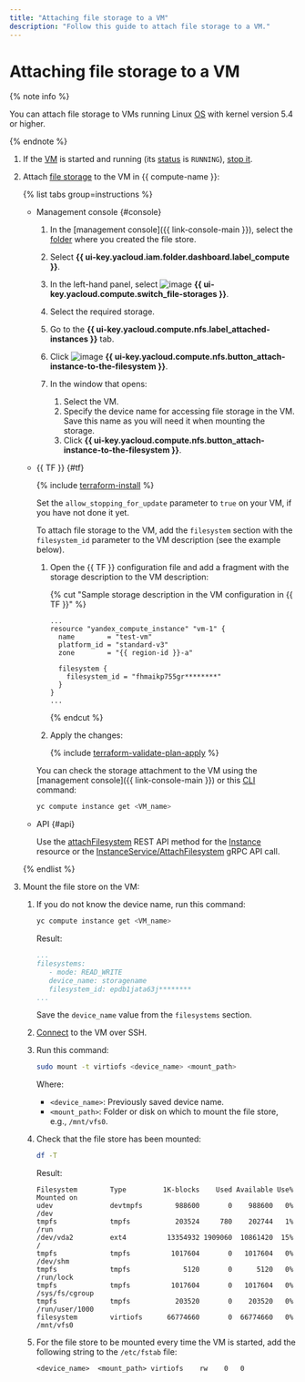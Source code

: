 ```yaml
---
title: "Attaching file storage to a VM"
description: "Follow this guide to attach file storage to a VM."
---
```


# Attaching file storage to a VM

{% note info %}

You can attach file storage to VMs running Linux [OS](../../concepts/filesystem.md#os) with kernel version 5.4 or higher.

{% endnote %}

1. If the [VM](../../concepts/vm.md) is started and running (its [status](../../concepts/vm-statuses.md) is `RUNNING`), [stop it](../vm-control/vm-stop-and-start.md#stop).
1. Attach [file storage](../../concepts/filesystem.md) to the VM in {{ compute-name }}:

   {% list tabs group=instructions %}

   - Management console {#console}

      1. In the [management console]({{ link-console-main }}), select the [folder](../../../resource-manager/concepts/resources-hierarchy.md#folder) where you created the file store.
      1. Select **{{ ui-key.yacloud.iam.folder.dashboard.label_compute }}**.
      1. In the left-hand panel, select ![image](../../../_assets/console-icons/nodes-right.svg) **{{ ui-key.yacloud.compute.switch_file-storages }}**.
      1. Select the required storage.
      1. Go to the **{{ ui-key.yacloud.compute.nfs.label_attached-instances }}** tab.
      1. Click ![image](../../../_assets/console-icons/plus.svg) **{{ ui-key.yacloud.compute.nfs.button_attach-instance-to-the-filesystem }}**.
      1. In the window that opens:

         1. Select the VM.
         1. Specify the device name for accessing file storage in the VM. Save this name as you will need it when mounting the storage.
         1. Click **{{ ui-key.yacloud.compute.nfs.button_attach-instance-to-the-filesystem }}**.

   - {{ TF }} {#tf}

      {% include [terraform-install](../../../_includes/terraform-install.md) %}

      Set the `allow_stopping_for_update` parameter to `true` on your VM, if you have not done it yet.

      To attach file storage to the VM, add the `filesystem` section with the `filesystem_id` parameter to the VM description (see the example below).

      1. Open the {{ TF }} configuration file and add a fragment with the storage description to the VM description:

         {% cut "Sample storage description in the VM configuration in {{ TF }}" %}

         ```hcl
         ...
         resource "yandex_compute_instance" "vm-1" {
           name        = "test-vm"
           platform_id = "standard-v3"
           zone        = "{{ region-id }}-a"

           filesystem {
             filesystem_id = "fhmaikp755gr********"
           }
         }
         ...
         ```

         {% endcut %}

      1. Apply the changes:

         {% include [terraform-validate-plan-apply](../../../_tutorials/terraform-validate-plan-apply.md) %}

      You can check the storage attachment to the VM using the [management console]({{ link-console-main }}) or this [CLI](../../../cli/quickstart.md) command:

      ```bash
      yc compute instance get <VM_name>
      ```

   - API {#api}

     Use the [attachFilesystem](../../api-ref/Instance/attachFilesystem.md) REST API method for the [Instance](../../api-ref/Instance/index.md) resource or the [InstanceService/AttachFilesystem](../../api-ref/grpc/instance_service.md#AttachFilesystem) gRPC API call.

   {% endlist %}

1. Mount the file store on the VM:

   1. If you do not know the device name, run this command:

      ```bash
      yc compute instance get <VM_name>
      ```

      Result:

      ```yaml
      ...
      filesystems:
         - mode: READ_WRITE
         device_name: storagename
         filesystem_id: epdb1jata63j********
      ...
      ```

      Save the `device_name` value from the `filesystems` section.

   1. [Connect](../vm-connect/ssh.md) to the VM over SSH.

   1. Run this command:

      ```bash
      sudo mount -t virtiofs <device_name> <mount_path>
      ```

      Where:

      * `<device_name>`: Previously saved device name.
      * `<mount_path>`: Folder or disk on which to mount the file store, e.g., `/mnt/vfs0`.

   1. Check that the file store has been mounted:

      ```bash
      df -T
      ```

      Result:

      ```text
      Filesystem        Type         1K-blocks    Used Available Use% Mounted on
      udev              devtmpfs        988600       0    988600   0% /dev
      tmpfs             tmpfs           203524     780    202744   1% /run
      /dev/vda2         ext4          13354932 1909060  10861420  15% /
      tmpfs             tmpfs          1017604       0   1017604   0% /dev/shm
      tmpfs             tmpfs             5120       0      5120   0% /run/lock
      tmpfs             tmpfs          1017604       0   1017604   0% /sys/fs/cgroup
      tmpfs             tmpfs           203520       0    203520   0% /run/user/1000
      filesystem        virtiofs      66774660       0  66774660   0% /mnt/vfs0
      ```

   1. For the file store to be mounted every time the VM is started, add the following string to the `/etc/fstab` file:

      ```
      <device_name>  <mount_path> virtiofs    rw    0   0
      ```
